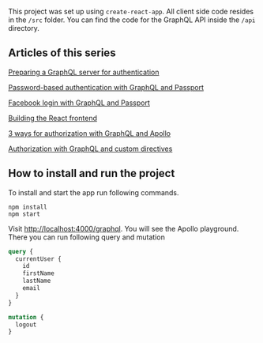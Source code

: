 This project was set up using `create-react-app`. All client side code resides in the `/src` folder. You can find the code for the GraphQL API inside the `/api` directory.

## Articles of this series

[Preparing a GraphQL server for authentication](https://jkettmann.com/authentication-and-authorization-with-graphql-and-passport/)

[Password-based authentication with GraphQL and Passport](https://jkettmann.com/password-based-authentication-with-graphql-and-passport/)

[Facebook login with GraphQL and Passport](https://jkettmann.com/facebook-login-with-graphql-and-passport/)

[Building the React  frontend](https://jkettmann.com/authentication-with-graphql-and-passport-js-the-frontend/)

[3 ways for authorization with GraphQL and Apollo](https://jkettmann.com/3-ways-for-authorization-with-graphql-and-apollo/)

[Authorization with GraphQL and custom directives](https://jkettmann.com/authorization-with-graphql-and-custom-directives/)


## How to install and run the project

To install and start the app run following commands.

```
npm install
npm start
```

Visit [http://localhost:4000/graphql](http://localhost:4000/graphql). You will see the Apollo playground. There you can run following query and mutation

```graphql
query {
  currentUser {
    id
    firstName
    lastName
    email
  }
}

mutation {
  logout
}
```